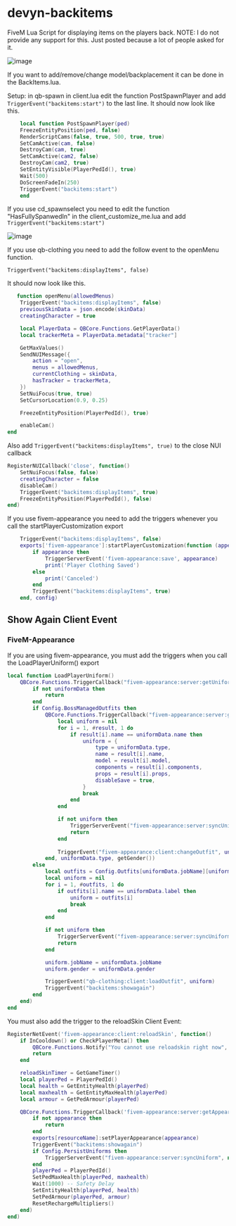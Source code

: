 # devyn-backitems
FiveM Lua Script for displaying items on the players back.
NOTE: I do not provide any support for this. Just posted because a lot of people asked for it.

![image](https://user-images.githubusercontent.com/7463741/154128851-a8325962-1ef3-4a08-ad5e-048dcb0e023b.png)

If you want to add/remove/change model/backplacement it can be done in the BackItems.lua.

Setup:
  in qb-spawn in client.lua edit the function PostSpawnPlayer and add ```TriggerEvent("backitems:start")``` to the last line.
  It should now look like this.
```lua
    local function PostSpawnPlayer(ped)
    FreezeEntityPosition(ped, false)
    RenderScriptCams(false, true, 500, true, true)
    SetCamActive(cam, false)
    DestroyCam(cam, true)
    SetCamActive(cam2, false)
    DestroyCam(cam2, true)
    SetEntityVisible(PlayerPedId(), true)
    Wait(500)
    DoScreenFadeIn(250)
    TriggerEvent("backitems:start")
    end
```

If you use cd_spawnselect you need to edit the function "HasFullySpanwedIn" in the client_customize_me.lua and add  ```TriggerEvent("backitems:start")```

![image](https://user-images.githubusercontent.com/7463741/154318777-3c59ce86-47c6-4f11-b51e-5df52666ed10.png)


If you use qb-clothing you need to add the follow event to the openMenu function.

```TriggerEvent("backitems:displayItems", false)``` 

It should now look like this.

```lua
   function openMenu(allowedMenus)
    TriggerEvent("backitems:displayItems", false)
    previousSkinData = json.encode(skinData)
    creatingCharacter = true

    local PlayerData = QBCore.Functions.GetPlayerData()
    local trackerMeta = PlayerData.metadata["tracker"]

    GetMaxValues()
    SendNUIMessage({
        action = "open",
        menus = allowedMenus,
        currentClothing = skinData,
        hasTracker = trackerMeta,
    })
    SetNuiFocus(true, true)
    SetCursorLocation(0.9, 0.25)

    FreezeEntityPosition(PlayerPedId(), true)

    enableCam()
end
```

Also add ```TriggerEvent("backitems:displayItems", true)``` to the close NUI callback
```lua
RegisterNUICallback('close', function()
    SetNuiFocus(false, false)
    creatingCharacter = false
    disableCam()
    TriggerEvent("backitems:displayItems", true)
    FreezeEntityPosition(PlayerPedId(), false)
end)
```

If you use fivem-appearance you need to add the triggers whenever you call the startPlayerCustomization export

```lua	
	TriggerEvent("backitems:displayItems", false)
	exports['fivem-appearance']:startPlayerCustomization(function (appearance)
		if appearance then
			TriggerServerEvent('fivem-appearance:save', appearance)
			print('Player Clothing Saved')
		else
			print('Canceled')
		end
		TriggerEvent("backitems:displayItems", true)
	end, config)
 ```

## Show Again Client Event

### FiveM-Appearance

If you are using fivem-appearance, you must add the triggers when you call the LoadPlayerUniform() export

```lua
local function LoadPlayerUniform()
    QBCore.Functions.TriggerCallback("fivem-appearance:server:getUniform", function(uniformData)
        if not uniformData then
            return
        end
        if Config.BossManagedOutfits then
            QBCore.Functions.TriggerCallback("fivem-appearance:server:getManagementOutfits", function(result)
                local uniform = nil
                for i = 1, #result, 1 do
                    if result[i].name == uniformData.name then
                        uniform = {
                            type = uniformData.type,
                            name = result[i].name,
                            model = result[i].model,
                            components = result[i].components,
                            props = result[i].props,
                            disableSave = true,
                        }
                        break
                    end
                end

                if not uniform then
                    TriggerServerEvent("fivem-appearance:server:syncUniform", nil) -- Uniform doesn't exist anymore
                    return
                end
    
                TriggerEvent("fivem-appearance:client:changeOutfit", uniform)
            end, uniformData.type, getGender())
        else
            local outfits = Config.Outfits[uniformData.jobName][uniformData.gender]
            local uniform = nil
            for i = 1, #outfits, 1 do
                if outfits[i].name == uniformData.label then
                    uniform = outfits[i]
                    break
                end
            end

            if not uniform then
                TriggerServerEvent("fivem-appearance:server:syncUniform", nil) -- Uniform doesn't exist anymore
                return
            end

            uniform.jobName = uniformData.jobName
            uniform.gender = uniformData.gender

            TriggerEvent("qb-clothing:client:loadOutfit", uniform)
            TriggerEvent("backitems:showagain")
        end
    end)
end
```

You must also add the trigger to the reloadSkin Client Event:

```lua
RegisterNetEvent('fivem-appearance:client:reloadSkin', function()
    if InCooldown() or CheckPlayerMeta() then
        QBCore.Functions.Notify("You cannot use reloadskin right now", "error")
        return
    end

    reloadSkinTimer = GetGameTimer()
    local playerPed = PlayerPedId()
    local health = GetEntityHealth(playerPed)
    local maxhealth = GetEntityMaxHealth(playerPed)
    local armour = GetPedArmour(playerPed)

    QBCore.Functions.TriggerCallback('fivem-appearance:server:getAppearance', function(appearance)
        if not appearance then
            return
        end
        exports[resourceName]:setPlayerAppearance(appearance)
        TriggerEvent("backitems:showagain")
        if Config.PersistUniforms then
            TriggerServerEvent("fivem-appearance:server:syncUniform", nil)
        end
        playerPed = PlayerPedId()
        SetPedMaxHealth(playerPed, maxhealth)
        Wait(1000) -- Safety Delay
        SetEntityHealth(playerPed, health)
        SetPedArmour(playerPed, armour)
        ResetRechargeMultipliers()
    end)
end)
```
